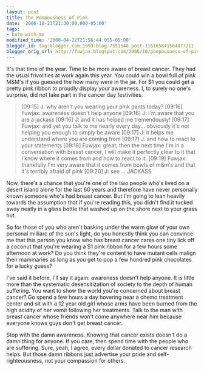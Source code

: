 ```yaml
---
layout: post
title: The Pompousness of Pink
date: '2006-10-23T21:30:00.000-05:00'
tags:
- bare-with-me
modified_time: '2008-04-22T21:56:44.055-05:00'
blogger_id: tag:blogger.com,1999:blog-7551548.post-116165841564877211
blogger_orig_url: http://fuwjax.blogspot.com/2006/10/pompousness-of-pink.html
---
```


It's that time of the year.  Time to be more aware of breast cancer.  They had the usual frivolities at work again this year.  You could win a bowl full of pink M&M's if you guessed the how many were in the jar.  For $1 you could get a pretty pink ribbon to proudly display your awareness.  I, to surely no one's surprise, did not take part in the cancer day festivities.

> [09:15] J: why aren't you wearing your pink pants today?
[09:16] Fuwjax: awareness doesn't help anyone
[09:16] J: i'm aware that you are a jackass
[09:16] J: and it has helped me tremendously!
[09:17] Fuwjax: and yet you talk to me nearly every day... obviously it's not helping you enough to simply be aware
[09:17] J: it helps me understand where you are coming from
[09:17] J: and how to react to your statements
[09:18] Fuwjax: great, then the next time I'm in a conversation with breast cancer, I will make it perfectly clear to it that I know where it comes from and how to react to it.
[09:19] Fuwjax: thankfully I'm very aware that it comes from bowls of m&m's and that it's terribly afraid of pink
[09:20] J: see ... JACKASS

Now, there's a chance that you're one of the two people who's lived on a desert island alone for the last 60 years and therefore have never personally known someone who's had breast cancer.  But I'm going to lean heavily towards the assumption that if you're reading this, you didn't find it tucked away neatly in a glass bottle that washed up on the shore next to your grass hut.

So for those of you who aren't basking under the warm glow of your own personal milliarc of the sun's light, do you honestly think you can convince me that this person you know who has breast cancer cares one tiny lick off a coconut that you're wearing a $1 pink ribbon for a few hours some afternoon at work?  Do you think they're content to have mutant cells malign their mammaries as long as you get to pop a few hundred pink chocolates for a lucky guess?

I've said it before, I'll say it again: awareness doesn't help anyone.  It is little more than the systematic desensitization of society to the depth of human suffering.    You want to show the world you're concerned about breast cancer?  Go spend a few hours a day hovering near a chemo treatment center and sit with a 12 year old girl whose arms have been burned from the high acidity of her vomit following her treatments.  Talk to the man with breast cancer whose friends won't come anywhere near him because everyone knows guys don't get breast cancer.

Stop with the damn awareness.  Knowing that cancer exists doesn't do a damn thing for anyone.  If you care, then spend time with the people who are suffering.  Sure, yeah, I agree, every dollar donated to cancer research helps.  But those damn ribbons just advertise your pride and self-righteousness, not your compassion for others.